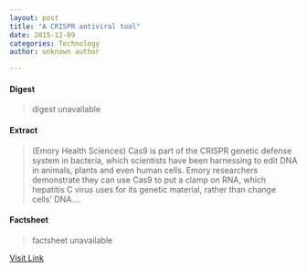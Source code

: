 ```yaml
---
layout: post
title: "A CRISPR antiviral tool"
date: 2015-12-09
categories: Technology
author: unknown author

---
```



#### Digest
>digest unavailable

#### Extract
>(Emory Health Sciences) Cas9 is part of the CRISPR genetic defense system in bacteria, which scientists have been harnessing to edit DNA in animals, plants and even human cells. Emory researchers demonstrate they can use Cas9 to put a clamp on RNA, which hepatitis C virus uses for its genetic material, rather than change cells' DNA....

#### Factsheet
>factsheet unavailable

[Visit Link](http://www.eurekalert.org/pub_releases/2015-04/ehs-aca042715.php)


